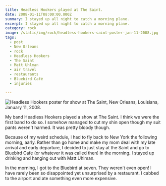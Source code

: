 ```yaml
---
title: Headless Hookers played at The Saint.
date: 2008-01-11T08:00:00.000Z
summary: I stayed up all night to catch a morning plane.
excerpt: I stayed up all night to catch a morning plane.
category: rock
image: /static/img/rock/headless-hookers-saint-poster-jan-11-2008.jpg
tags:
  - post 
  - New Orleans
  - rock
  - Headless Hookers
  - The Saint
  - Matt Uhlman
  - air travel
  - restaurants
  - Bluebird Café
  - injuries

---
```


![Headless Hookers poster for show at The Saint, New Orleans, Louisiana, January 11, 2008.](/static/img/rock/headless-hookers-saint-poster-jan-11-2008.jpg)

My band Headless Hookers played a show at The Saint. I think we were the first band to do so. I somehow managed to cut my shin open though my suit pants weren't harmed. It was pretty bloody though.

 Because of my weird schedule, I had to fly back to New York the following morning, aarly. Rather than go home and make my mom deal with my late arrival and early departure, I decided to just stay at the Saint and go to Bluebird Cafe (or whatever it was called then) in the morning. I stayed up drinking and hanging out with Matt Uhlman.

In the morning, I got to the Bluebird at seven. They weren't even open! I have rarely been so disappointed yet unsurprised by a restaurant.
I cabbed to the airport and ate something even more expensive.

